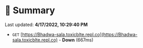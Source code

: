 # 📖 Summary
Last updated: **4/17/2022, 10:29:40 PM**

- `GET` [https://Bhadwa-sala.toxicblte.repl.co](https://Bhadwa-sala.toxicblte.repl.co) - **Down** (667ms)
